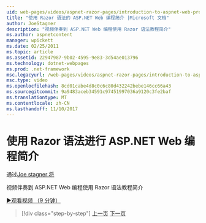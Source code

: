 ```yaml
---
uid: web-pages/videos/aspnet-razor-pages/introduction-to-aspnet-web-programming-using-the-razor-syntax
title: "使用 Razor 语法的 ASP.NET Web 编程简介 |Microsoft 文档"
author: JoeStagner
description: "视频伴奏到 ASP.NET Web 编程使用 Razor 语法教程简介"
ms.author: aspnetcontent
manager: wpickett
ms.date: 02/25/2011
ms.topic: article
ms.assetid: 22947987-9b02-4595-9e83-3d54ae013796
ms.technology: dotnet-webpages
ms.prod: .net-framework
msc.legacyurl: /web-pages/videos/aspnet-razor-pages/introduction-to-aspnet-web-programming-using-the-razor-syntax
msc.type: video
ms.openlocfilehash: 8cd01cabe4d8c0c6c80d432242bebe146cc66a43
ms.sourcegitcommit: 9a9483aceb34591c97451997036a9120c3fe2baf
ms.translationtype: MT
ms.contentlocale: zh-CN
ms.lasthandoff: 11/10/2017
---
```

<a name="introduction-to-aspnet-web-programming-using-the-razor-syntax"></a>使用 Razor 语法进行 ASP.NET Web 编程简介
====================
通过[Joe stagner 将](https://github.com/JoeStagner)

视频伴奏到 ASP.NET Web 编程使用 Razor 语法教程简介

[&#9654;观看视频 （9 分钟）](https://channel9.msdn.com/Blogs/ASP-NET-Site-Videos/introduction-to-aspnet-web-programming-using-the-razor-syntax)

>[!div class="step-by-step"]
[上一页](getting-started-with-webmatrix-and-aspnet-web-pages.md)
[下一页](creating-a-consistent-look-part-1.md)
